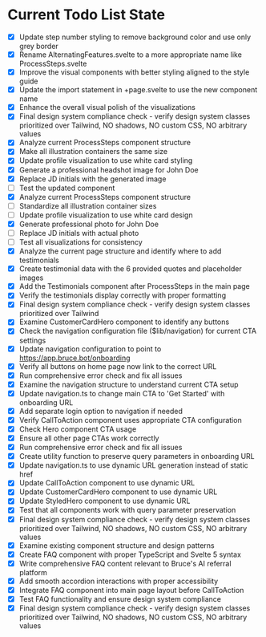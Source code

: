 <!-- DO NOT EDIT - Managed by todo_list tool -->
<!-- Updated: 2025-09-12T05:42:14.295Z -->

# Current Todo List State

- [x] Update step number styling to remove background color and use only grey border
- [x] Rename AlternatingFeatures.svelte to a more appropriate name like ProcessSteps.svelte
- [x] Improve the visual components with better styling aligned to the style guide
- [x] Update the import statement in +page.svelte to use the new component name
- [x] Enhance the overall visual polish of the visualizations
- [x] Final design system compliance check - verify design system classes prioritized over Tailwind, NO shadows, NO custom CSS, NO arbitrary values
- [x] Analyze current ProcessSteps component structure
- [x] Make all illustration containers the same size
- [x] Update profile visualization to use white card styling
- [x] Generate a professional headshot image for John Doe
- [x] Replace JD initials with the generated image
- [ ] Test the updated component
- [x] Analyze current ProcessSteps component structure
- [ ] Standardize all illustration container sizes
- [ ] Update profile visualization to use white card design
- [x] Generate professional photo for John Doe
- [ ] Replace JD initials with actual photo
- [ ] Test all visualizations for consistency
- [x] Analyze the current page structure and identify where to add testimonials
- [x] Create testimonial data with the 6 provided quotes and placeholder images
- [x] Add the Testimonials component after ProcessSteps in the main page
- [x] Verify the testimonials display correctly with proper formatting
- [x] Final design system compliance check - verify design system classes prioritized over Tailwind
- [x] Examine CustomerCardHero component to identify any buttons
- [x] Check the navigation configuration file ($lib/navigation) for current CTA settings
- [x] Update navigation configuration to point to https://app.bruce.bot/onboarding
- [x] Verify all buttons on home page now link to the correct URL
- [x] Run comprehensive error check and fix all issues
- [x] Examine the navigation structure to understand current CTA setup
- [x] Update navigation.ts to change main CTA to 'Get Started' with onboarding URL
- [x] Add separate login option to navigation if needed
- [x] Verify CallToAction component uses appropriate CTA configuration
- [x] Check Hero component CTA usage
- [x] Ensure all other page CTAs work correctly
- [x] Run comprehensive error check and fix all issues
- [x] Create utility function to preserve query parameters in onboarding URL
- [x] Update navigation.ts to use dynamic URL generation instead of static href
- [x] Update CallToAction component to use dynamic URL
- [x] Update CustomerCardHero component to use dynamic URL
- [x] Update StyledHero component to use dynamic URL
- [x] Test that all components work with query parameter preservation
- [x] Final design system compliance check - verify design system classes prioritized over Tailwind, NO shadows, NO custom CSS, NO arbitrary values
- [x] Examine existing component structure and design patterns
- [x] Create FAQ component with proper TypeScript and Svelte 5 syntax
- [x] Write comprehensive FAQ content relevant to Bruce's AI referral platform
- [x] Add smooth accordion interactions with proper accessibility
- [x] Integrate FAQ component into main page layout before CallToAction
- [x] Test FAQ functionality and ensure design system compliance
- [x] Final design system compliance check - verify design system classes prioritized over Tailwind, NO shadows, NO custom CSS, NO arbitrary values
